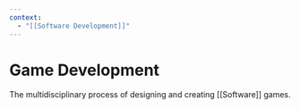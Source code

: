 ```yaml
---
context:
  - "[[Software Development]]"
---
```


# Game Development

The multidisciplinary process of designing and creating [[Software]] games.
